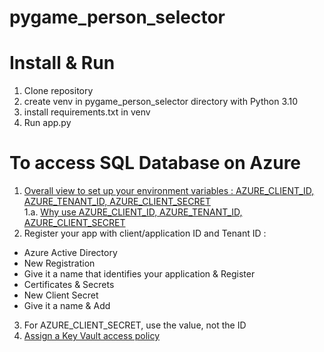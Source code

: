 # pygame_person_selector

# Install & Run
1. Clone repository
2. create venv in pygame_person_selector directory with Python 3.10
3. install requirements.txt in venv
4. Run app.py

# To access SQL Database on Azure
1. [Overall view to set up your environment variables : AZURE_CLIENT_ID, AZURE_TENANT_ID, AZURE_CLIENT_SECRET](https://docs.microsoft.com/en-us/python/api/overview/azure/identity-readme?view=azure-python#environment-variables) <br>
1.a. [Why use AZURE_CLIENT_ID, AZURE_TENANT_ID, AZURE_CLIENT_SECRET](https://stackoverflow.com/questions/62305938/cant-authenticate-to-keyvault-no-credential-in-this-chain-provided-a-token)
2. Register your app with client/application ID and Tenant ID :
- Azure Active Directory
- New Registration
- Give it a name that identifies your application & Register
- Certificates & Secrets
- New Client Secret
- Give it a name & Add
3. For AZURE_CLIENT_SECRET, use the value, not the ID
4. [Assign a Key Vault access policy](https://docs.microsoft.com/en-us/azure/key-vault/general/assign-access-policy?tabs=azure-portal)
